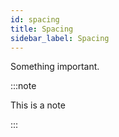 ```yaml
---
id: spacing
title: Spacing
sidebar_label: Spacing
---
```


Something important.

:::note

This is a note

:::
